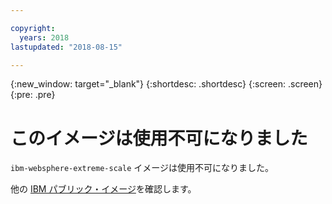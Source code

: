```yaml
---

copyright:
  years: 2018
lastupdated: "2018-08-15"

---
```


{:new_window: target="_blank"}
{:shortdesc: .shortdesc}
{:screen: .screen}
{:pre: .pre}

# このイメージは使用不可になりました

`ibm-websphere-extreme-scale` イメージは使用不可になりました。

他の [IBM パブリック・イメージ](/docs/services/RegistryImages/index.html#ibm_images)を確認します。
